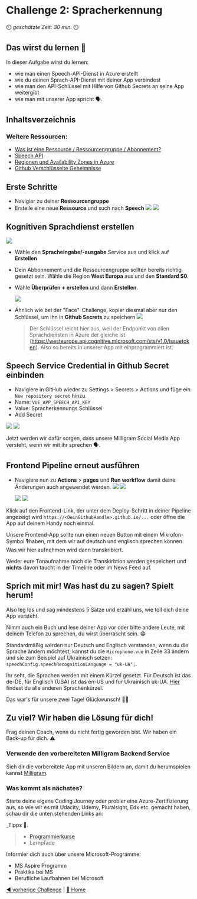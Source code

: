 # Challenge 2: Spracherkennung

⏲️ _geschätzte Zeit: 30 min._ ⏲️

## Das wirst du lernen 🎯

In dieser Aufgabe wirst du lernen:

- wie man einen Speech-API-Dienst in Azure erstellt
- wie du deinen Sprach-API-Dienst mit deiner App verbindest
- wie man den API-Schlüssel mit Hilfe von Github Secrets an seine App weitergibt
- wie man mit unserer App spricht 🗣️.

## Inhaltsverzeichnis

### Weitere Ressourcen:

- [Was ist eine Ressource / Ressourcengruppe / Abonnement?](https://docs.microsoft.com/azure/cloud-adoption-framework/govern/resource-consistency/resource-access-management)
- [Speech API](https://azure.microsoft.com/services/cognitive-services/speech-services/#overview)
- [Regionen und Availability Zones in Azure](https://docs.microsoft.com/azure/availability-zones/az-overview)
- [Github Verschlüsselte Geheimnisse](https://docs.github.com/en/actions/reference/encrypted-secrets)

## Erste Schritte

- Navigier zu deiner **Ressourcengruppe**
- Erstelle eine neue **Ressource** und such nach **Speech**
  ![](./images/light/createresource.png)
  ![](./images/light/selectspeech.png)

## Kognitiven Sprachdienst erstellen

  ![](./images/light/createspeech.png)

- Wähle den **Spracheingabe/-ausgabe** Service aus und klick auf **Erstellen**
- Dein Abbonnement und die Ressourcengruppe sollten bereits richtig gesetzt sein. Wähle die Region **West Europa** aus und den **Standard S0**.
- Wähle **Überprüfen + erstellen** und dann **Erstellen**.

  ![](./images/light/createspeechresource.png)

- Ähnlich wie bei der "Face"-Challenge, kopier diesmal aber nur den Schlüssel, um ihn in **Github Secrets** zu speichern
  ![](./images/light/copykeys.png)

  > Der Schlüssel reicht hier aus, weil der Endpunkt von allen Sprachdiensten in Azure der gleiche ist (https://westeurope.api.cognitive.microsoft.com/sts/v1.0/issuetoken). Also so bereits in unserer App mit einprogrammiert ist.

## Speech Service Credential in Github Secret einbinden

- Navigiere in GitHub wieder zu Settings > Secrets > Actions und füge ein `New repository secret` hinzu.
- Name: `VUE_APP_SPEECH_API_KEY`
- Value: Spracherkennungs Schlüssel
- Add Secret

![](./images/light/vue-app-speech-api-key-secret.png#gh-light-mode-only)
![](./images/dark/vue-app-speech-api-key-secret.png#gh-dark-mode-only)

Jetzt werden wir dafür sorgen, dass unsere Milligram Social Media App versteht, wenn wir mit ihr sprechen 🗣️.

## Frontend Pipeline erneut ausführen

- Navigiere nun zu **Actions** > **pages** und **Run workflow** damit deine Änderungen auch angewendet werden.
  ![](./images/light/runworkflow.png#gh-light-mode-only)
  ![](./images/dark/runworkflow.png#gh-dark-mode-only)

  ![](./images/light/rerunalljobs.png#gh-light-mode-only)
  ![](./images/dark/rerunalljobs.png#gh-dark-mode-only)

Klick auf den Frontend-Link, der unter dem Deploy-Schritt in deiner Pipeline angezeigt wird `https://<DeinGithubHandle>.github.io/...` oder öffne die App auf deinem Handy noch einmal.

Unsere Frontend-App sollte nun einen neuen Button mit einem Mikrofon-Symbol 🎙️haben, mit dem wir auf deutsch und englisch sprechen können. Was wir hier aufnehmen wird dann transkribiert.

Weder eure Tonaufnahme noch die Transkirbtion werden gespeichert und **nichts** davon taucht in der Timeline oder im News Feed auf.

## Sprich mit mir! Was hast du zu sagen? Spielt herum!

Also leg los und sag mindestens 5 Sätze und erzähl uns, wie toll dich deine App versteht.

Nimm auch ein Buch und lese deiner App vor oder bitte andere Leute, mit deinem Telefon zu sprechen, du wirst überrascht sein. 😁

Standardmäßig werden nur Deutsch und Englisch verstanden, wenn du die Sprache ändern möchtest, kannst du die `Microphone.vue` in Zeile 33 ändern und sie zum Beispiel auf Ukrainisch setzen:
`speechConfig.speechRecognitionLanguage = "uk-UA";`.

Ihr seht, die Sprachen werden mit einem Kürzel gesetzt. Für Deutsch ist das de-DE, für Englisch (USA) ist das en-US und für Ukrainisch uk-UA. [Hier](https://docs.microsoft.com/de-de/azure/cognitive-services/speech-service/language-support) findest du alle anderen Sprachenkürzel.

Das war's für unsere zwei Tage! Glückwunsch! 🥳🙏

## Zu viel? Wir haben die Lösung für dich!

Frag deinen Coach, wenn du nicht fertig geworden bist. Wir haben ein Back-up für dich. ⚠️

### Verwende den vorbereiteten Milligram Backend Service

Sieh dir die vorbereitete App mit unseren Bildern an, damit du herumspielen kannst [Milligram](https://codeunicornmartha.github.io/FemaleAIAppInnovationEcosystem/#/?stack-key=a78e2b9a).

### Was kommt als nächstes?

Starte deine eigene Coding Journey oder probier eine Azure-Zertifizierung aus, so wie wir es mit Udacity, Udemy, Pluralsight, Edx etc. gemacht haben, schau dir die unten stehenden Links an:

_Tipps 📝.

> - [Programmierkurse](https://www.udacity.com/course/intro-to-programming-nanodegree--nd000)
> - Lernpfade

Informier dich auch über unsere Microsoft-Programme:

- MS Aspire Programm
- Praktika bei MS
- Berufliche Laufbahnen bei Microsoft

[◀ vorherige Challenge](../Face/DE_README.md) | [🔼 Home](../../README.md)
